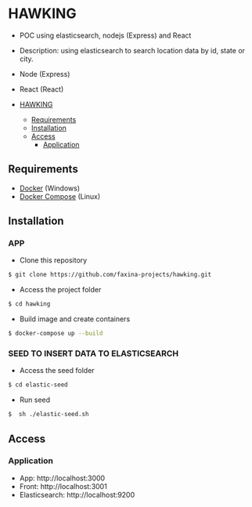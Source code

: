 # HAWKING

- POC using elasticsearch, nodejs (Express) and React 
- Description: using elasticsearch to search location data by id, state or city.
- Node (Express)
- React (React)

- [HAWKING](#hawking)
  - [Requirements](#requirements)
  - [Installation](#installation)
  - [Access](#access)
    - [Application](#application)

## Requirements

- [Docker](https://www.docker.com/get-started) (Windows)
- [Docker Compose](https://docs.docker.com/compose/install/) (Linux)

## Installation

### APP
- Clone this repository

```bash
$ git clone https://github.com/faxina-projects/hawking.git
```

- Access the project folder

```bash
$ cd hawking
```

- Build image and create containers

```bash
$ docker-compose up --build
```
### SEED TO INSERT DATA TO ELASTICSEARCH
- Access the seed folder

```bash
$ cd elastic-seed
```

- Run seed

```bash
$  sh ./elastic-seed.sh
```

## Access

### Application

- App: http://localhost:3000
- Front: http://localhost:3001
- Elasticsearch: http://localhost:9200
